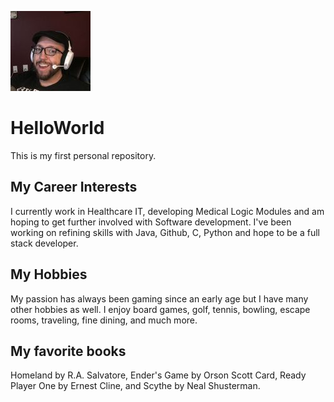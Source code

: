 ![headshot](Matts_Happy_Headshot.jpg)

# HelloWorld
This is my first personal repository. <br />

## My Career Interests
I currently work in Healthcare IT, developing Medical Logic Modules and am hoping to get further involved with Software development.  I've been working on refining skills with Java, Github, C, Python and hope to be a full stack developer.  


## My Hobbies
My passion has always been gaming since an early age but I have many other hobbies as well.  I enjoy board games, golf, tennis, bowling, escape rooms, traveling, fine dining, and much more.

## My favorite books
Homeland by R.A. Salvatore, Ender's Game by Orson Scott Card, Ready Player One by Ernest Cline, and Scythe by Neal Shusterman.
